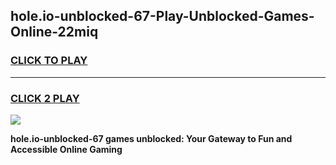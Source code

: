 
## hole.io-unblocked-67-Play-Unblocked-Games-Online-22miq
<h3>
<a href="https://premium76.site?title=hole.io-unblocked-67&ref=25A">CLICK TO PLAY</a></h3>
<hr>

<h3>
<a href="https://premium76.site?title=hole.io-unblocked-67&ref=25A">CLICK 2 PLAY</a>
  
</h3>

<a href="https://premium76.site?title=hole.io-unblocked-67&ref=25A"><img src="https://clearcache.store/games.png"></a>


**hole.io-unblocked-67 games unblocked: Your Gateway to Fun and Accessible Online Gaming**
